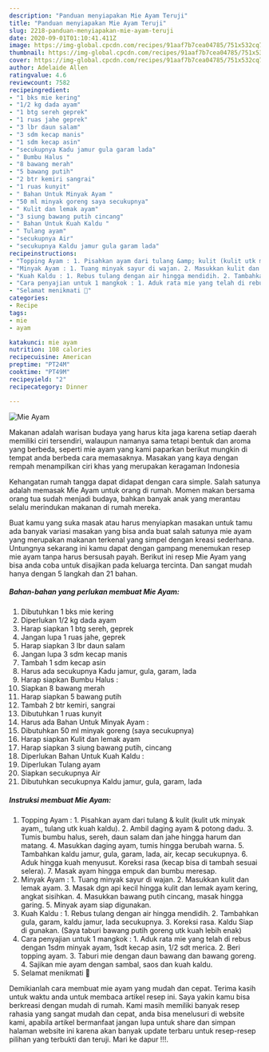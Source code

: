 ```yaml
---
description: "Panduan menyiapakan Mie Ayam Teruji"
title: "Panduan menyiapakan Mie Ayam Teruji"
slug: 2218-panduan-menyiapakan-mie-ayam-teruji
date: 2020-09-01T01:10:41.411Z
image: https://img-global.cpcdn.com/recipes/91aaf7b7cea04785/751x532cq70/mie-ayam-foto-resep-utama.jpg
thumbnail: https://img-global.cpcdn.com/recipes/91aaf7b7cea04785/751x532cq70/mie-ayam-foto-resep-utama.jpg
cover: https://img-global.cpcdn.com/recipes/91aaf7b7cea04785/751x532cq70/mie-ayam-foto-resep-utama.jpg
author: Adelaide Allen
ratingvalue: 4.6
reviewcount: 7582
recipeingredient:
- "1 bks mie kering"
- "1/2 kg dada ayam"
- "1 btg sereh geprek"
- "1 ruas jahe geprek"
- "3 lbr daun salam"
- "3 sdm kecap manis"
- "1 sdm kecap asin"
- "secukupnya Kadu jamur gula garam lada"
- " Bumbu Halus "
- "8 bawang merah"
- "5 bawang putih"
- "2 btr kemiri sangrai"
- "1 ruas kunyit"
- " Bahan Untuk Minyak Ayam "
- "50 ml minyak goreng saya secukupnya"
- " Kulit dan lemak ayam"
- "3 siung bawang putih cincang"
- " Bahan Untuk Kuah Kaldu "
- " Tulang ayam"
- "secukupnya Air"
- "secukupnya Kaldu jamur gula garam lada"
recipeinstructions:
- "Topping Ayam : 1. Pisahkan ayam dari tulang &amp; kulit (kulit utk minyak ayam,, tulang utk kuah kaldu). 2. Ambil daging ayam &amp; potong dadu. 3. Tumis bumbu halus, sereh, daun salam dan jahe hingga harum dan matang. 4. Masukkan daging ayam, tumis hingga berubah warna. 5. Tambahkan kaldu jamur, gula, garam, lada, air, kecap secukupnya. 6. Aduk hingga kuah menyusut. Koreksi rasa (kecap bisa di tambah sesuai selera). 7. Masak ayam hingga empuk dan bumbu meresap."
- "Minyak Ayam : 1. Tuang minyak sayur di wajan. 2. Masukkan kulit dan lemak ayam. 3. Masak dgn api kecil hingga kulit dan lemak ayam kering, angkat sisihkan. 4. Masukkan bawang putih cincang, masak hingga garing. 5. Minyak ayam siap digunakan."
- "Kuah Kaldu : 1. Rebus tulang dengan air hingga mendidih. 2. Tambahkan gula, garam, kaldu jamur, lada secukupnya. 3. Koreksi rasa. Kaldu Siap di gunakan. (Saya taburi bawang putih goreng utk kuah lebih enak)"
- "Cara penyajian untuk 1 mangkok : 1. Aduk rata mie yang telah di rebus dengan 1sdm minyak ayam, 1sdt kecap asin, 1/2 sdt merica. 2. Beri topping ayam. 3. Taburi mie dengan daun bawang dan bawang goreng. 4. Sajikan mie ayam dengan sambal, saos dan kuah kaldu."
- "Selamat menikmati 🥰"
categories:
- Recipe
tags:
- mie
- ayam

katakunci: mie ayam 
nutrition: 108 calories
recipecuisine: American
preptime: "PT24M"
cooktime: "PT49M"
recipeyield: "2"
recipecategory: Dinner

---
```



![Mie Ayam](https://img-global.cpcdn.com/recipes/91aaf7b7cea04785/751x532cq70/mie-ayam-foto-resep-utama.jpg)

Makanan adalah warisan budaya yang harus kita jaga karena setiap daerah memiliki ciri tersendiri, walaupun namanya sama tetapi bentuk dan aroma yang berbeda, seperti mie ayam yang kami paparkan berikut mungkin di tempat anda berbeda cara memasaknya. Masakan yang kaya dengan rempah menampilkan ciri khas yang merupakan keragaman Indonesia



Kehangatan rumah tangga dapat didapat dengan cara simple. Salah satunya adalah memasak Mie Ayam untuk orang di rumah. Momen makan bersama orang tua sudah menjadi budaya, bahkan banyak anak yang merantau selalu merindukan makanan di rumah mereka.

Buat kamu yang suka masak atau harus menyiapkan masakan untuk tamu ada banyak variasi masakan yang bisa anda buat salah satunya mie ayam yang merupakan makanan terkenal yang simpel dengan kreasi sederhana. Untungnya sekarang ini kamu dapat dengan gampang menemukan resep mie ayam tanpa harus bersusah payah.
Berikut ini resep Mie Ayam yang bisa anda coba untuk disajikan pada keluarga tercinta. Dan sangat mudah hanya dengan 5 langkah dan 21 bahan.


<!--inarticleads1-->

##### Bahan-bahan yang perlukan membuat Mie Ayam:

1. Dibutuhkan 1 bks mie kering
1. Diperlukan 1/2 kg dada ayam
1. Harap siapkan 1 btg sereh, geprek
1. Jangan lupa 1 ruas jahe, geprek
1. Harap siapkan 3 lbr daun salam
1. Jangan lupa 3 sdm kecap manis
1. Tambah 1 sdm kecap asin
1. Harus ada secukupnya Kadu jamur, gula, garam, lada
1. Harap siapkan  Bumbu Halus :
1. Siapkan 8 bawang merah
1. Harap siapkan 5 bawang putih
1. Tambah 2 btr kemiri, sangrai
1. Dibutuhkan 1 ruas kunyit
1. Harus ada  Bahan Untuk Minyak Ayam :
1. Dibutuhkan 50 ml minyak goreng (saya secukupnya)
1. Harap siapkan  Kulit dan lemak ayam
1. Harap siapkan 3 siung bawang putih, cincang
1. Diperlukan  Bahan Untuk Kuah Kaldu :
1. Diperlukan  Tulang ayam
1. Siapkan secukupnya Air
1. Dibutuhkan secukupnya Kaldu jamur, gula, garam, lada




<!--inarticleads2-->

##### Instruksi membuat  Mie Ayam:

1. Topping Ayam : 1. Pisahkan ayam dari tulang &amp; kulit (kulit utk minyak ayam,, tulang utk kuah kaldu). 2. Ambil daging ayam &amp; potong dadu. 3. Tumis bumbu halus, sereh, daun salam dan jahe hingga harum dan matang. 4. Masukkan daging ayam, tumis hingga berubah warna. 5. Tambahkan kaldu jamur, gula, garam, lada, air, kecap secukupnya. 6. Aduk hingga kuah menyusut. Koreksi rasa (kecap bisa di tambah sesuai selera). 7. Masak ayam hingga empuk dan bumbu meresap.
1. Minyak Ayam : 1. Tuang minyak sayur di wajan. 2. Masukkan kulit dan lemak ayam. 3. Masak dgn api kecil hingga kulit dan lemak ayam kering, angkat sisihkan. 4. Masukkan bawang putih cincang, masak hingga garing. 5. Minyak ayam siap digunakan.
1. Kuah Kaldu : 1. Rebus tulang dengan air hingga mendidih. 2. Tambahkan gula, garam, kaldu jamur, lada secukupnya. 3. Koreksi rasa. Kaldu Siap di gunakan. (Saya taburi bawang putih goreng utk kuah lebih enak)
1. Cara penyajian untuk 1 mangkok : 1. Aduk rata mie yang telah di rebus dengan 1sdm minyak ayam, 1sdt kecap asin, 1/2 sdt merica. 2. Beri topping ayam. 3. Taburi mie dengan daun bawang dan bawang goreng. 4. Sajikan mie ayam dengan sambal, saos dan kuah kaldu.
1. Selamat menikmati 🥰




Demikianlah cara membuat mie ayam yang mudah dan cepat. Terima kasih untuk waktu anda untuk membaca artikel resep ini. Saya yakin kamu bisa berkreasi dengan mudah di rumah. Kami masih memiliki banyak resep rahasia yang sangat mudah dan cepat, anda bisa menelusuri di website kami, apabila artikel bermanfaat jangan lupa untuk share dan simpan halaman website ini karena akan banyak update terbaru untuk resep-resep pilihan yang terbukti dan teruji. Mari ke dapur !!!. 
